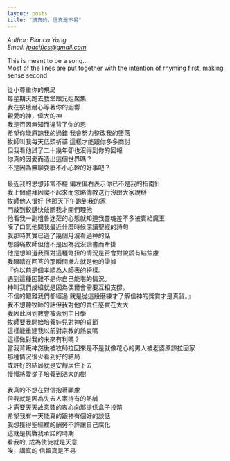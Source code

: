 ```yaml
---
layout: posts
title: "講真的，信真是不易"
---
```

*Author: Bianca Yang*<br>
*Email: <a href="mailto:ipacifics@gmail.com?subject=Hello from the XDRT Blog">ipacifics@gmail.com</a>*<br>

This is meant to be a song...<br>
Most of the lines are put together with the intention of rhyming first, making
sense second.

從小尊重你的規局 <br>
每星期天跑去教堂跟兄姐聚集 <br>
我在祭壇耐心等著你的迴響 <br>
親愛的神，偉大的神 <br>
我是否因無知而違背了你的恩 <br>
希望你能原諒我的過錯 我會努力整改我的墮落 <br>
牧師叫我每天低頭祈禱 這樣才能跟你多多商討 <br>
但我看他試了二十幾年卻也沒得到你的回報 <br>
你真的因愛而造出這個世界嗎？ <br>
不是因為無聊耍廢不小心幹的好事吧？ <br>
 <br>
最近我的思想非常不穩 偏左偏右表示你已不是我的指南針 <br>
我上個禮拜因爬不起來而忽略傳教送行沒跟大家說掰 <br>
牧師他人很好 他那天下午跑到我的家 <br>
門敲到鉸鏈快敲斷我才開們理他 <br>
他看我一副粗魯迷茫的心態就知道我靈魂差不多被賣給魔王 <br>
嘆了口氣他問我最近什麼時候深讀聖經的詩句 <br>
我那時其實已過了幾個月沒看過神的話 <br>
想隱瞞牧師但他不是因為我沒讀書而牽掛 <br>
他是想知道我面對這種彆扭的情況是否會對說謊有點焦慮 <br>
我眼睛在回答的那瞬間撇左就是他的證據 <br>
『你以前是個孝順為人師表的榜樣。 <br>
遇到這種困難不是你自己能堪的情況。 <br>
神叫我們成組就是因為偶爾會需要互相支撐。 <br>
不信的艱難我們都經過 就是從這段磨練才了解信神的獎賞才是真貨。』 <br>
我不想聽牧師的話但我對他的責任感實在太大 <br>
我因此回到教會被派到主日學 <br>
牧師要我開始培養娃兒對神的貞節 <br>
這樣能重建我以前對宗教的熱衷嗎 <br>
這樣做對我的未來有利嗎？ <br>
當我背叛神然後被牧師拉回來是不是就像花心的男人被老婆原諒拉回家 <br>
那種情況很少看到好的結局 <br>
或許好的結局就是安靜居住下去 <br>
慢慢將愛從子培養到浩大的樹 <br>
 <br>
我真的不想在對信抱著顧慮 <br>
但我就是因為失去人家持有的熱誠 <br>
才需要天天故意裝的衷心向那提供盒子投幣 <br>
希望我有一天能真的跟神有個好的談話 <br>
我想獲得聖經裡的酬勞不許讓自己腐化 <br>
這就是挑戰我承諾的時期 <br>
看我的, 成為使徒就是天意 <br>
唉，講真的 信賴真是不易 <br>
